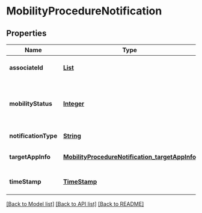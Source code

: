 # MobilityProcedureNotification
## Properties

Name | Type | Description | Notes
------------ | ------------- | ------------- | -------------
**associateId** | [**List**](AssociateId.md) | 0 to N identifiers to associate the information for specific UE(s) and flow(s). | [optional] [default to null]
**mobilityStatus** | [**Integer**](integer.md) | Indicate the status of the UE mobility. Values are defined as following:      1 &#x3D; INTERHOST_MOVEOUT_TRIGGERED.      2 &#x3D; INTERHOST_MOVEOUT_COMPLETED.      3 &#x3D; INTERHOST_MOVEOUT_FAILED.       Other values are reserved. | [default to null]
**notificationType** | [**String**](string.md) | Shall be set to \\\&quot;MobilityProcedureNotification\\\&quot;. | [default to null]
**targetAppInfo** | [**MobilityProcedureNotification_targetAppInfo**](MobilityProcedureNotification_targetAppInfo.md) |  | [optional] [default to null]
**timeStamp** | [**TimeStamp**](TimeStamp.md) |  | [optional] [default to null]

[[Back to Model list]](../README.md#documentation-for-models) [[Back to API list]](../README.md#documentation-for-api-endpoints) [[Back to README]](../README.md)

